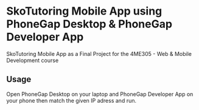 # SkoTutoring Mobile App using PhoneGap Desktop & PhoneGap Developer App
SkoTutoring Mobile App as a Final Project for the 4ME305 - Web & Mobile Development course

## Usage

Open PhoneGap Desktop on your laptop and PhoneGap Developer App on your phone then match the given IP adress and run.
